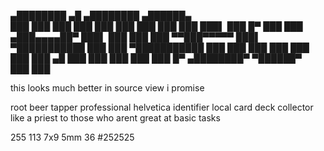 
   ▄████████  ▄█     ▄████████  ▄██████▄  
  ███    ███ ███    ███    ███ ███    ███ 
  ███    ███ ███▌   ███    █▀  ███    ███ 
 ▄███▄▄▄▄██▀ ███▌   ███        ███    ███ 
▀▀███▀▀▀▀▀   ███▌ ▀███████████ ███    ███ 
▀███████████ ███           ███ ███    ███ 
  ███    ███ ███     ▄█    ███ ███    ███ 
  ███    ███ █▀    ▄████████▀   ▀██████▀  
  ███    ███                              

this looks much better in source view i promise

root beer tapper professional
helvetica identifier 
local card deck collector
like a priest to those who arent great at basic tasks

255
113
7x9
5mm
36
#252525
